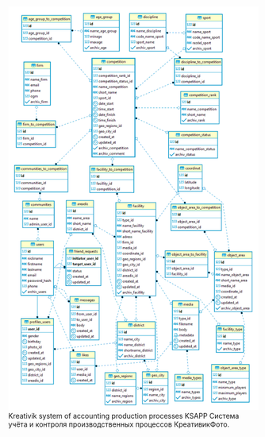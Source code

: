 ![# Kreativik-KSAPP](https://github.com/Rusta12/Sporttinder/blob/master/1-1.png)
Kreativik system of accounting production processes KSAPP Система учёта и контроля производственных процессов КреативикФото.
